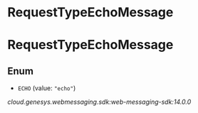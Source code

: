 # RequestTypeEchoMessage


# RequestTypeEchoMessage

## Enum


* `ECHO` (value: `"echo"`)




_cloud.genesys.webmessaging.sdk:web-messaging-sdk:14.0.0_
